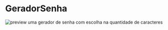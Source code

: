 # GeradorSenha
![preview](./preview.png)
uma gerador de senha com escolha na quantidade de caracteres
